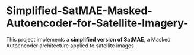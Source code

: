 # Simplified-SatMAE-Masked-Autoencoder-for-Satellite-Imagery-
This project implements a **simplified version of SatMAE**, a Masked Autoencoder architecture applied to satellite images
